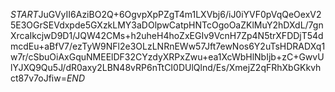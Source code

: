 $START$JuGVyII6AziBO2Q+6OgvpXpPZgT4m1LXVbj6/iJ0iYVF0pVqQeOexV25E3OGrSEVdxpde5GXzkLMY3aDOlpwCatpHNTcOgoOaZKlMuY2hDXdL/7gnXrcaIkcjwD9D1/JQW42CMs+h2uheH4hoZxEGIv9VcnH7Zp4N5trXFDDjT54dmcdEu+aBfV7/ezTyW9NFl2e3OLzLNRnEWw57Jft7ewNos6Y2uTsHDRADXq1w7r/cSbuOiAxGquNMEElDF32CYzdyXRPxZwu+ea1XcWbHlNbIjb+zC+GwvUlYJXQ9Qu5J/dR0axy2LBN48vRP6nTtCI0DUlQlnd/Es/XmejZ2qFRhXbGKkvhct87v7oJfiw=$END$
